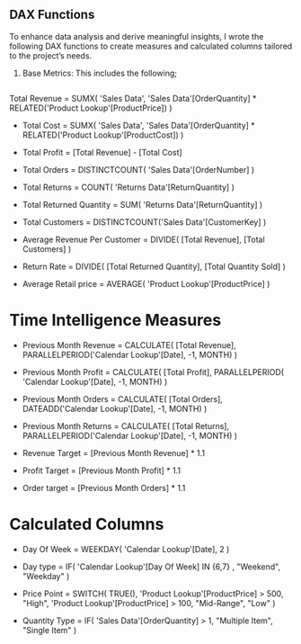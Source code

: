## DAX Functions
To enhance data analysis and derive meaningful insights, I wrote the following DAX functions to create measures and calculated columns tailored to the project’s needs.
1. Base Metrics: This includes the following;
```txt
```
Total Revenue =
   SUMX(
    'Sales Data',
    'Sales Data'[OrderQuantity] * RELATED('Product Lookup'[ProductPrice])
   )

* Total Cost = 
SUMX(
    'Sales Data',
    'Sales Data'[OrderQuantity] * RELATED('Product Lookup'[ProductCost])
)

*  Total Profit =
[Total Revenue] - [Total Cost]


* Total Orders = 
DISTINCTCOUNT(
    'Sales Data'[OrderNumber]
)


* Total Returns = 
COUNT(
    'Returns Data'[ReturnQuantity]
)

* Total Returned Quantity = 
SUM(
    'Returns Data'[ReturnQuantity]
)

* Total Customers = 
DISTINCTCOUNT('Sales Data'[CustomerKey]
)

* Average Revenue Per Customer = 
DIVIDE(
    [Total Revenue],
    [Total Customers]
)

* Return Rate = 
DIVIDE( 
    [Total Returned Quantity], [Total Quantity Sold]
)

* Average Retail price = 
AVERAGE(
    'Product Lookup'[ProductPrice]
)

# Time Intelligence Measures
* Previous Month Revenue = 
CALCULATE(
    [Total Revenue],
    PARALLELPERIOD('Calendar Lookup'[Date],
    -1,
    MONTH)
)

* Previous Month Profit = 
CALCULATE(
    [Total Profit],
    PARALLELPERIOD( 'Calendar Lookup'[Date],
    -1,
    MONTH)
)

* Previous Month Orders = 
CALCULATE(
    [Total Orders],
    DATEADD('Calendar Lookup'[Date],
    -1,
    MONTH)
)

* Previous Month Returns = 
CALCULATE(
    [Total Returns],
    PARALLELPERIOD('Calendar Lookup'[Date],
    -1,
    MONTH)
)

* Revenue Target = 
[Previous Month Revenue] * 1.1


* Profit Target = 
[Previous Month Profit] * 1.1


* Order target = 
[Previous Month Orders] * 1.1




# Calculated Columns
* Day Of Week = 
WEEKDAY(
    'Calendar Lookup'[Date],
    2
)

* Day type = 
IF(
    'Calendar Lookup'[Day Of Week] IN {6,7} ,
    "Weekend",
    "Weekday"
)

* Price Point = 
SWITCH(
    TRUE(),
    'Product Lookup'[ProductPrice] > 500, "High",
    'Product Lookup'[ProductPrice] > 100, "Mid-Range",
    "Low"
)

* Quantity Type = 
IF(
    'Sales Data'[OrderQuantity] > 1,
     "Multiple Item",
     "Single Item"
  )
  ```
  ```
